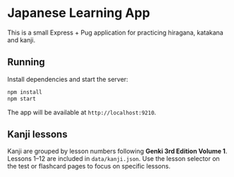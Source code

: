 # Japanese Learning App

This is a small Express + Pug application for practicing hiragana, katakana and kanji.

## Running

Install dependencies and start the server:

```bash
npm install
npm start
```

The app will be available at `http://localhost:9210`.

## Kanji lessons

Kanji are grouped by lesson numbers following **Genki 3rd Edition Volume 1**.  
Lessons 1–12 are included in `data/kanji.json`.  Use the lesson selector on the test
or flashcard pages to focus on specific lessons.
